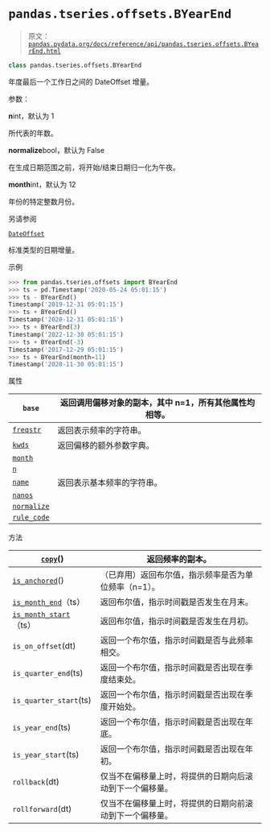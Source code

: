 # `pandas.tseries.offsets.BYearEnd`

> 原文：[`pandas.pydata.org/docs/reference/api/pandas.tseries.offsets.BYearEnd.html`](https://pandas.pydata.org/docs/reference/api/pandas.tseries.offsets.BYearEnd.html)

```py
class pandas.tseries.offsets.BYearEnd
```

年度最后一个工作日之间的 DateOffset 增量。

参数：

**n**int，默认为 1

所代表的年数。

**normalize**bool，默认为 False

在生成日期范围之前，将开始/结束日期归一化为午夜。

**month**int，默认为 12

年份的特定整数月份。

另请参阅

[`DateOffset`](https://pandas.pydata.org/docs/reference/api/pandas.tseries.offsets.DateOffset.html#pandas.tseries.offsets.DateOffset "pandas.tseries.offsets.DateOffset")

标准类型的日期增量。

示例

```py
>>> from pandas.tseries.offsets import BYearEnd
>>> ts = pd.Timestamp('2020-05-24 05:01:15')
>>> ts - BYearEnd()
Timestamp('2019-12-31 05:01:15')
>>> ts + BYearEnd()
Timestamp('2020-12-31 05:01:15')
>>> ts + BYearEnd(3)
Timestamp('2022-12-30 05:01:15')
>>> ts + BYearEnd(-3)
Timestamp('2017-12-29 05:01:15')
>>> ts + BYearEnd(month=11)
Timestamp('2020-11-30 05:01:15') 
```

属性

| `base` | 返回调用偏移对象的副本，其中 n=1，所有其他属性均相等。 |
| --- | --- |
| [`freqstr`](https://pandas.pydata.org/docs/reference/api/pandas.tseries.offsets.BYearEnd.freqstr.html#pandas.tseries.offsets.BYearEnd.freqstr "pandas.tseries.offsets.BYearEnd.freqstr") | 返回表示频率的字符串。 |
| [`kwds`](https://pandas.pydata.org/docs/reference/api/pandas.tseries.offsets.BYearEnd.kwds.html#pandas.tseries.offsets.BYearEnd.kwds "pandas.tseries.offsets.BYearEnd.kwds") | 返回偏移的额外参数字典。 |
| [`month`](https://pandas.pydata.org/docs/reference/api/pandas.tseries.offsets.BYearEnd.month.html#pandas.tseries.offsets.BYearEnd.month "pandas.tseries.offsets.BYearEnd.month") |  |
| [`n`](https://pandas.pydata.org/docs/reference/api/pandas.tseries.offsets.BYearEnd.n.html#pandas.tseries.offsets.BYearEnd.n "pandas.tseries.offsets.BYearEnd.n") |  |
| [`name`](https://pandas.pydata.org/docs/reference/api/pandas.tseries.offsets.BYearEnd.name.html#pandas.tseries.offsets.BYearEnd.name "pandas.tseries.offsets.BYearEnd.name") | 返回表示基本频率的字符串。 |
| [`nanos`](https://pandas.pydata.org/docs/reference/api/pandas.tseries.offsets.BYearEnd.nanos.html#pandas.tseries.offsets.BYearEnd.nanos "pandas.tseries.offsets.BYearEnd.nanos") |  |
| [`normalize`](https://pandas.pydata.org/docs/reference/api/pandas.tseries.offsets.BYearEnd.normalize.html#pandas.tseries.offsets.BYearEnd.normalize "pandas.tseries.offsets.BYearEnd.normalize") |  |
| [`rule_code`](https://pandas.pydata.org/docs/reference/api/pandas.tseries.offsets.BYearEnd.rule_code.html#pandas.tseries.offsets.BYearEnd.rule_code "pandas.tseries.offsets.BYearEnd.rule_code") |  |

方法

| [`copy`](https://pandas.pydata.org/docs/reference/api/pandas.tseries.offsets.BYearEnd.copy.html#pandas.tseries.offsets.BYearEnd.copy "pandas.tseries.offsets.BYearEnd.copy")() | 返回频率的副本。 |
| --- | --- |
| [`is_anchored`](https://pandas.pydata.org/docs/reference/api/pandas.tseries.offsets.BYearEnd.is_anchored.html#pandas.tseries.offsets.BYearEnd.is_anchored "pandas.tseries.offsets.BYearEnd.is_anchored")() | （已弃用）返回布尔值，指示频率是否为单位频率（n=1）。 |
| [`is_month_end`](https://pandas.pydata.org/docs/reference/api/pandas.tseries.offsets.BYearEnd.is_month_end.html#pandas.tseries.offsets.BYearEnd.is_month_end "pandas.tseries.offsets.BYearEnd.is_month_end")（ts） | 返回布尔值，指示时间戳是否发生在月末。 |
| [`is_month_start`](https://pandas.pydata.org/docs/reference/api/pandas.tseries.offsets.BYearEnd.is_month_start.html#pandas.tseries.offsets.BYearEnd.is_month_start "pandas.tseries.offsets.BYearEnd.is_month_start")（ts） | 返回布尔值，指示时间戳是否发生在月初。 |
| `is_on_offset`(dt) | 返回一个布尔值，指示时间戳是否与此频率相交。 |
| `is_quarter_end`(ts) | 返回一个布尔值，指示时间戳是否出现在季度结束处。 |
| `is_quarter_start`(ts) | 返回一个布尔值，指示时间戳是否出现在季度开始处。 |
| `is_year_end`(ts) | 返回一个布尔值，指示时间戳是否出现在年底。 |
| `is_year_start`(ts) | 返回一个布尔值，指示时间戳是否出现在年初。 |
| `rollback`(dt) | 仅当不在偏移量上时，将提供的日期向后滚动到下一个偏移量。 |
| `rollforward`(dt) | 仅当不在偏移量上时，将提供的日期向前滚动到下一个偏移量。 |
